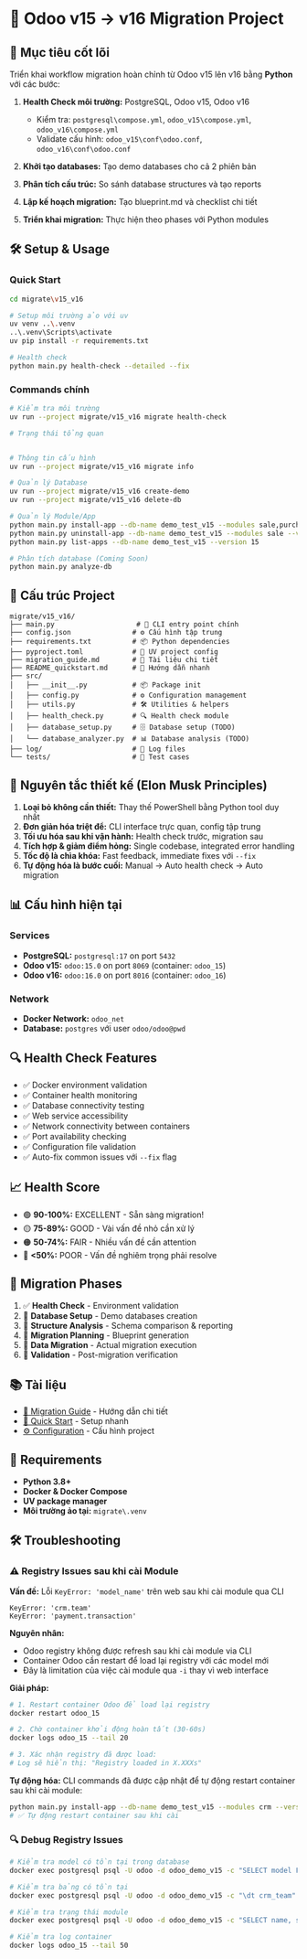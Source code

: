 # 🚀 Odoo v15 → v16 Migration Project

## 🎯 Mục tiêu cốt lõi

Triển khai workflow migration hoàn chỉnh từ Odoo v15 lên v16 bằng **Python** với các bước:

1. **Health Check môi trường:** PostgreSQL, Odoo v15, Odoo v16
   - Kiểm tra: `postgresql\compose.yml`, `odoo_v15\compose.yml`, `odoo_v16\compose.yml`
   - Validate cấu hình: `odoo_v15\conf\odoo.conf`, `odoo_v16\conf\odoo.conf`

2. **Khởi tạo databases:** Tạo demo databases cho cả 2 phiên bản

3. **Phân tích cấu trúc:** So sánh database structures và tạo reports

4. **Lập kế hoạch migration:** Tạo blueprint.md và checklist chi tiết

5. **Triển khai migration:** Thực hiện theo phases với Python modules

## 🛠️ Setup & Usage

### Quick Start
```bash
cd migrate\v15_v16

# Setup môi trường ảo với uv  
uv venv ..\.venv
..\.venv\Scripts\activate
uv pip install -r requirements.txt

# Health check
python main.py health-check --detailed --fix
```

### Commands chính
```bash
# Kiểm tra môi trường
uv run --project migrate/v15_v16 migrate health-check

# Trạng thái tổng quan  


# Thông tin cấu hình
uv run --project migrate/v15_v16 migrate info

# Quản lý Database
uv run --project migrate/v15_v16 create-demo 
uv run --project migrate/v15_v16 delete-db 

# Quản lý Module/App  
python main.py install-app --db-name demo_test_v15 --modules sale,purchase,crm --version 15
python main.py uninstall-app --db-name demo_test_v15 --modules sale --version 15
python main.py list-apps --db-name demo_test_v15 --version 15

# Phân tích database (Coming Soon)  
python main.py analyze-db
```

## 📁 Cấu trúc Project

```
migrate/v15_v16/
├── main.py                    # 🎯 CLI entry point chính
├── config.json               # ⚙️ Cấu hình tập trung
├── requirements.txt          # 📦 Python dependencies  
├── pyproject.toml            # 🔧 UV project config
├── migration_guide.md        # 📖 Tài liệu chi tiết
├── README_quickstart.md      # 🚀 Hướng dẫn nhanh
├── src/
│   ├── __init__.py           # 📦 Package init
│   ├── config.py             # ⚙️ Configuration management
│   ├── utils.py              # 🛠️ Utilities & helpers  
│   ├── health_check.py       # 🔍 Health check module
│   ├── database_setup.py     # 🗄️ Database setup (TODO)
│   └── database_analyzer.py  # 📊 Database analysis (TODO)
├── log/                      # 📝 Log files
└── tests/                    # 🧪 Test cases
```

## 🎯 Nguyên tắc thiết kế (Elon Musk Principles)

1. **Loại bỏ không cần thiết:** Thay thế PowerShell bằng Python tool duy nhất
2. **Đơn giản hóa triệt để:** CLI interface trực quan, config tập trung  
3. **Tối ưu hóa sau khi vận hành:** Health check trước, migration sau
4. **Tích hợp & giảm điểm hỏng:** Single codebase, integrated error handling
5. **Tốc độ là chìa khóa:** Fast feedback, immediate fixes với `--fix`
6. **Tự động hóa là bước cuối:** Manual → Auto health check → Auto migration

## 📊 Cấu hình hiện tại

### Services
- **PostgreSQL:** `postgresql:17` on port `5432`
- **Odoo v15:** `odoo:15.0` on port `8069` (container: `odoo_15`)  
- **Odoo v16:** `odoo:16.0` on port `8016` (container: `odoo_16`)

### Network
- **Docker Network:** `odoo_net`
- **Database:** `postgres` với user `odoo/odoo@pwd`

## 🔍 Health Check Features

- ✅ Docker environment validation
- ✅ Container health monitoring  
- ✅ Database connectivity testing
- ✅ Web service accessibility
- ✅ Network connectivity between containers
- ✅ Port availability checking
- ✅ Configuration file validation
- ✅ Auto-fix common issues với `--fix` flag

## 📈 Health Score

- 🟢 **90-100%:** EXCELLENT - Sẵn sàng migration!
- 🟡 **75-89%:** GOOD - Vài vấn đề nhỏ cần xử lý
- 🟠 **50-74%:** FAIR - Nhiều vấn đề cần attention  
- 🔴 **<50%:** POOR - Vấn đề nghiêm trọng phải resolve

## 🚀 Migration Phases

1. ✅ **Health Check** - Environment validation
2. 🚧 **Database Setup** - Demo databases creation
3. 🚧 **Structure Analysis** - Schema comparison & reporting  
4. 🚧 **Migration Planning** - Blueprint generation
5. 🚧 **Data Migration** - Actual migration execution
6. 🚧 **Validation** - Post-migration verification

## 📚 Tài liệu

- [📖 Migration Guide](./migration_guide.md) - Hướng dẫn chi tiết
- [🚀 Quick Start](./README_quickstart.md) - Setup nhanh
- [⚙️ Configuration](./config.json) - Cấu hình project

## 🔧 Requirements

- **Python 3.8+**
- **Docker & Docker Compose** 
- **UV package manager**
- **Môi trường ảo tại:** `migrate\.venv`

## 🛠️ Troubleshooting

### ⚠️ Registry Issues sau khi cài Module

**Vấn đề:** Lỗi `KeyError: 'model_name'` trên web sau khi cài module qua CLI
```
KeyError: 'crm.team'
KeyError: 'payment.transaction'
```

**Nguyên nhân:** 
- Odoo registry không được refresh sau khi cài module via CLI
- Container Odoo cần restart để load lại registry với các model mới
- Đây là limitation của việc cài module qua `-i` thay vì web interface

**Giải pháp:**
```bash
# 1. Restart container Odoo để load lại registry
docker restart odoo_15

# 2. Chờ container khởi động hoàn tất (30-60s)
docker logs odoo_15 --tail 20

# 3. Xác nhận registry đã được load: 
# Log sẽ hiển thị: "Registry loaded in X.XXXs"
```

**Tự động hóa:**
CLI commands đã được cập nhật để tự động restart container sau khi cài module:
```bash
python main.py install-app --db-name demo_test_v15 --modules crm --version 15
# ✅ Tự động restart container sau khi cài
```

### 🔍 Debug Registry Issues

```bash
# Kiểm tra model có tồn tại trong database
docker exec postgresql psql -U odoo -d odoo_demo_v15 -c "SELECT model FROM ir_model WHERE model = 'crm.team';"

# Kiểm tra bảng có tồn tại
docker exec postgresql psql -U odoo -d odoo_demo_v15 -c "\dt crm_team"

# Kiểm tra trạng thái module
docker exec postgresql psql -U odoo -d odoo_demo_v15 -c "SELECT name, state FROM ir_module_module WHERE name = 'crm';"

# Kiểm tra log container
docker logs odoo_15 --tail 50
```